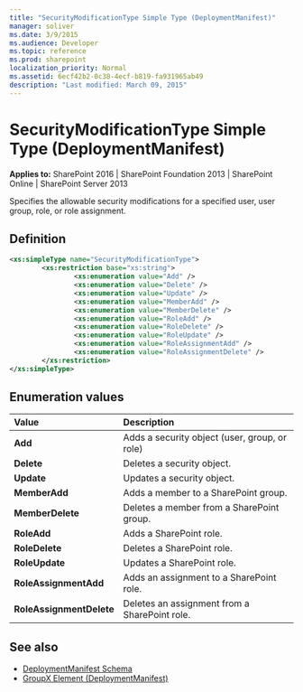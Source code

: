 ```yaml
---
title: "SecurityModificationType Simple Type (DeploymentManifest)"
manager: soliver
ms.date: 3/9/2015
ms.audience: Developer
ms.topic: reference
ms.prod: sharepoint
localization_priority: Normal
ms.assetid: 6ecf42b2-0c38-4ecf-b819-fa931965ab49
description: "Last modified: March 09, 2015"
---
```


# SecurityModificationType Simple Type (DeploymentManifest)

**Applies to:** SharePoint 2016 | SharePoint Foundation 2013 | SharePoint Online | SharePoint Server 2013 
  
Specifies the allowable security modifications for a specified user, user group, role, or role assignment.

## Definition

```XML
<xs:simpleType name="SecurityModificationType">
        <xs:restriction base="xs:string">
                <xs:enumeration value="Add" />
                <xs:enumeration value="Delete" />
                <xs:enumeration value="Update" />
                <xs:enumeration value="MemberAdd" />
                <xs:enumeration value="MemberDelete" />
                <xs:enumeration value="RoleAdd" />
                <xs:enumeration value="RoleDelete" />
                <xs:enumeration value="RoleUpdate" />
                <xs:enumeration value="RoleAssignmentAdd" />
                <xs:enumeration value="RoleAssignmentDelete" />
        </xs:restriction>
</xs:simpleType>

```

## Enumeration values

|**Value**|**Description**|
|:-----|:-----|
|**Add** <br/> |Adds a security object (user, group, or role)  <br/> |
|**Delete** <br/> |Deletes a security object.  <br/> |
|**Update** <br/> |Updates a security object.  <br/> |
|**MemberAdd** <br/> |Adds a member to a SharePoint group.  <br/> |
|**MemberDelete** <br/> |Deletes a member from a SharePoint group.  <br/> |
|**RoleAdd** <br/> |Adds a SharePoint role.  <br/> |
|**RoleDelete** <br/> |Deletes a SharePoint role.  <br/> |
|**RoleUpdate** <br/> |Updates a SharePoint role.  <br/> |
|**RoleAssignmentAdd** <br/> |Adds an assignment to a SharePoint role.  <br/> |
|**RoleAssignmentDelete** <br/> |Deletes an assignment from a SharePoint role.  <br/> |
   
## See also

- [DeploymentManifest Schema](deploymentmanifest-schema.md)
- [GroupX Element (DeploymentManifest)](groupx-element-deploymentmanifest.md)

